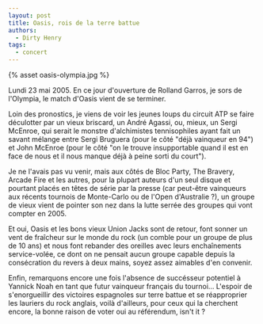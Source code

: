 ```yaml
---
layout: post
title: Oasis, rois de la terre battue
authors:
  - Dirty Henry
tags:
  - concert
---
```


{% asset oasis-olympia.jpg %}

Lundi 23 mai 2005. En ce jour d'ouverture de Rolland Garros, je sors de
l'Olympia, le match d'Oasis vient de se terminer.

Loin des pronostics, je viens de voir les jeunes loups du circuit ATP se faire
déculotter par un vieux briscard, un André Agassi, ou, mieux, un Sergi McEnroe,
qui serait le monstre d'alchimistes tennisophiles ayant fait un savant mélange
entre Sergi Bruguera (pour le côté "déjà vainqueur en 94") et John McEnroe (pour
le côté "on le trouve insupportable quand il est en face de nous et il nous
manque déjà à peine sorti du court").

Je ne l'avais pas vu venir, mais aux côtés de Bloc Party, The Bravery, Arcade
Fire et les autres, pour la plupart auteurs d'un seul disque et pourtant placés
en têtes de série par la presse (car peut-être vainqueurs aux récents tournois
de Monte-Carlo ou de l'Open d'Australie ?), un groupe de vieux vient de pointer
son nez dans la lutte serrée des groupes qui vont compter en 2005.

Et oui, Oasis et les bons vieux Union Jacks sont de retour, font sonner un vent
de fraîcheur sur le monde du rock (un comble pour un groupe de plus de 10 ans)
et nous font rebander des oreilles avec leurs enchaînements service-volée, ce
dont on ne pensait aucun groupe capable depuis la consécration du revers à deux
mains, soyez assez aimables d'en convenir.

Enfin, remarquons encore une fois l'absence de succésseur potentiel à Yannick
Noah en tant que futur vainqueur français du tournoi… L'espoir de
s'enorgueillir des victoires espagnoles sur terre battue et se réapproprier les
lauriers du rock anglais, voilà d'ailleurs, pour ceux qui la cherchent encore,
la bonne raison de voter oui au référendum, isn't it ?
